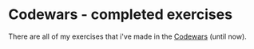 # Codewars - completed exercises
There are all of my exercises that i've made in the [Codewars](https://www.codewars.com/) (until now).
